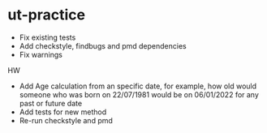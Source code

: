 # ut-practice

* Fix existing tests
* Add checkstyle, findbugs and pmd dependencies
* Fix warnings

HW
* Add Age calculation from an specific date, for example, how old would someone who was born on 22/07/1981 would be on 06/01/2022 for any past or future date
* Add tests for new method
* Re-run checkstyle and pmd
